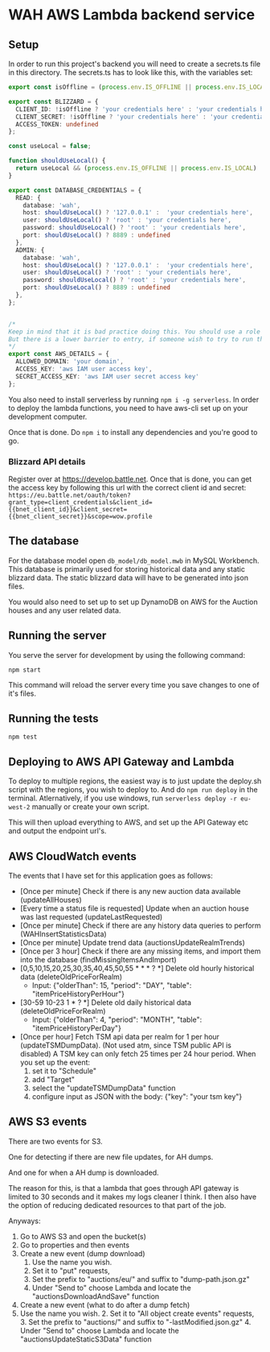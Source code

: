 # WAH AWS Lambda backend service

## Setup
In order to run this project's backend you will need to create a secrets.ts file in this directory.
The secrets.ts has to look like this, with the variables set:
```.ts
export const isOffline = (process.env.IS_OFFLINE || process.env.IS_LOCAL) || process.env.NODE_ENV === 'test';

export const BLIZZARD = {
  CLIENT_ID: !isOffline ? 'your credentials here' : 'your credentials here',
  CLIENT_SECRET: !isOffline ? 'your credentials here' : 'your credentials here',
  ACCESS_TOKEN: undefined
};

const useLocal = false;

function shouldUseLocal() {
  return useLocal && (process.env.IS_OFFLINE || process.env.IS_LOCAL) || process.env.NODE_ENV === 'test';
}

export const DATABASE_CREDENTIALS = {
  READ: {
    database: 'wah',
    host: shouldUseLocal() ? '127.0.0.1' :  'your credentials here',
    user: shouldUseLocal() ? 'root' : 'your credentials here',
    password: shouldUseLocal() ? 'root' : 'your credentials here',
    port: shouldUseLocal() ? 8889 : undefined
  },
  ADMIN: {
    database: 'wah',
    host: shouldUseLocal() ? '127.0.0.1' :  'your credentials here',
    user: shouldUseLocal() ? 'root' : 'your credentials here',
    password: shouldUseLocal() ? 'root' : 'your credentials here',
    port: shouldUseLocal() ? 8889 : undefined
  },
};


/*
Keep in mind that it is bad practice doing this. You should use a role with the correct policy.
But there is a lower barrier to entry, if someone wish to try to run this app.
*/
export const AWS_DETAILS = {
  ALLOWED_DOMAIN: 'your domain',
  ACCESS_KEY: 'aws IAM user access key',
  SECRET_ACCESS_KEY: 'aws IAM user secret access key'
};
```

You also need to install serverless by running `npm i -g serverless`. In order to deploy the lambda functions, you need to have aws-cli set up on your development computer.

Once that is done. Do `npm i` to install any dependencies and you're good to go.

### Blizzard API details
Register over at https://develop.battle.net.
Once that is done, you can get the access key by following this url with the correct client id and secret:
`https://eu.battle.net/oauth/token?grant_type=client_credentials&client_id={{bnet_client_id}}&client_secret={{bnet_client_secret}}&scope=wow.profile`

## The database
For the database model open `db_model/db_model.mwb` in MySQL Workbench. This database is primarily used
for storing historical data and any static blizzard data. The static blizzard data will have to be generated into json files.

You would also need to set up to set up DynamoDB on AWS for the Auction houses and any user related data.

## Running the server
You serve the server for development by using the following command:
```
npm start
```
This command will reload the server every time you save changes to one of it's files.

## Running the tests
```
npm test
```

## Deploying to AWS API Gateway and Lambda
To deploy to multiple regions, the easiest way is to just update the deploy.sh script with the regions, you wish to deploy to. And do `npm run deploy` in the terminal.
Atlernatively, if you use windows, run `serverless deploy -r eu-west-2` manually or create your own script.

This will then upload everything to AWS, and set up the API Gateway etc and output the endpoint url's.

## AWS CloudWatch events
The events that I have set for this application goes as follows:
* [Once per minute] Check if there is any new auction data available (updateAllHouses)
* [Every time a status file is requested] Update when an auction house was last requested (updateLastRequested)
* [Once per minute] Check if there are any history data queries to perform (WAHInsertStatisticsData)
* [Once per minute] Update trend data (auctionsUpdateRealmTrends)
* [Once per 3 hour] Check if there are any missing items, and import them into the database (findMissingItemsAndImport)
* [0,5,10,15,20,25,30,35,40,45,50,55 * * * ? *] Delete old hourly historical data (deleteOldPriceForRealm)
  * Input: {"olderThan": 15, "period": "DAY", "table": "itemPriceHistoryPerHour"}
* [30-59 10-23 1 * ? *] Delete old daily historical data (deleteOldPriceForRealm)
  * Input:  {"olderThan": 4, "period": "MONTH", "table": "itemPriceHistoryPerDay"}
* [Once per hour] Fetch TSM api data per realm for 1 per hour (updateTSMDumpData). (Not used atm, since TSM public API is disabled)
A TSM key can only fetch 25 times per 24 hour period.
When you set up the event:
    1. set it to "Schedule"
    2. add "Target"
    3. select the "updateTSMDumpData" function
    4. configure input as JSON with the body: {"key": "your tsm key"}

## AWS S3 events
There are two events for S3.

One for detecting if there are new file updates, for AH dumps.

And one for when a AH dump is downloaded.

The reason for this, is that a lambda that goes through API gateway is 
limited to 30 seconds and it makes my logs cleaner I think. I then also 
have the option of reducing dedicated resources to that part of the job.

Anyways:
1. Go to AWS S3 and open the bucket(s)
2. Go to properties and then events
3. Create a new event (dump download)
    1. Use the name you wish.
    2. Set it to "put" requests, 
    3. Set the prefix to "auctions/eu/" and suffix to "dump-path.json.gz"
    4. Under "Send to" choose Lambda and locate the "auctionsDownloadAndSave" function
4. Create a new event (what to do after a dump fetch)
1. Use the name you wish.
    2. Set it to "All object create events" requests, 
    3. Set the prefix to "auctions/" and suffix to "-lastModified.json.gz"
    4. Under "Send to" choose Lambda and locate the "auctionsUpdateStaticS3Data" function